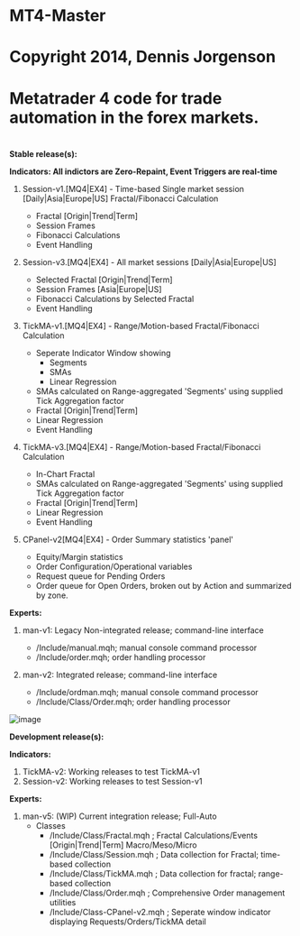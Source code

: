 # MT4-Master
# Copyright 2014, Dennis Jorgenson

# 
# Metatrader 4 code for trade automation in the forex markets.
# 

**Stable release(s):**

**Indicators: All indictors are Zero-Repaint, Event Triggers are real-time**

1. Session-v1.[MQ4|EX4] - Time-based Single market session [Daily|Asia|Europe|US] Fractal/Fibonacci Calculation
   - Fractal [Origin|Trend|Term]
   - Session Frames
   - Fibonacci Calculations
   - Event Handling
    
2. Session-v3.[MQ4|EX4] - All market sessions [Daily|Asia|Europe|US]
   - Selected Fractal [Origin|Trend|Term]
   - Session Frames [Asia|Europe|US]
   - Fibonacci Calculations by Selected Fractal
   - Event Handling
    
3. TickMA-v1.[MQ4|EX4] - Range/Motion-based Fractal/Fibonacci Calculation
   - Seperate Indicator Window showing
       - Segments
       - SMAs
       - Linear Regression
   - SMAs calculated on Range-aggregated 'Segments' using supplied Tick Aggregation factor
   - Fractal [Origin|Trend|Term]
   - Linear Regression
   - Event Handling
    
4. TickMA-v3.[MQ4|EX4] - Range/Motion-based Fractal/Fibonacci Calculation
   - In-Chart Fractal
   - SMAs calculated on Range-aggregated 'Segments' using supplied Tick Aggregation factor
   - Fractal [Origin|Trend|Term]
   - Linear Regression
   - Event Handling

5. CPanel-v2[MQ4|EX4] - Order Summary statistics 'panel'
   - Equity/Margin statistics
   - Order Configuration/Operational variables
   - Request queue for Pending Orders
   - Order queue for Open Orders, broken out by Action and summarized by zone.

**Experts:**

1. man-v1: Legacy Non-integrated release; command-line interface
    - /Include/manual.mqh; manual console command processor
    - /Include/order.mqh; order handling processor


2. man-v2: Integrated release; command-line interface
    - /Include/ordman.mqh; manual console command processor
    - /Include/Class/Order.mqh; order handling processor

![image](https://github.com/djorgens2/MT4-Master/assets/21344166/968f7fdf-d233-4e9a-8330-b2ea715629ea)

**Development release(s):**

**Indicators:**

1. TickMA-v2: Working releases to test TickMA-v1
2. Session-v2: Working releases to test Session-v1

**Experts:**

1. man-v5: (WIP) Current integration release; Full-Auto
   - Classes
     - /Include/Class/Fractal.mqh   ; Fractal Calculations/Events [Origin|Trend|Term] Macro/Meso/Micro 
     - /Include/Class/Session.mqh   ; Data collection for Fractal; time-based collection
     - /Include/Class/TickMA.mqh    ; Data collection for fractal; range-based collection
     - /Include/Class/Order.mqh     ; Comprehensive Order management utilities
     - /Include/Class-CPanel-v2.mqh ; Seperate window indicator displaying Requests/Orders/TickMA detail 
